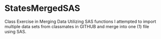 # StatesMergedSAS
Class Exercise in Merging Data Utilizing SAS functions
I attempted to import multiple data sets from classmates in GITHUB and merge into one (1) file using SAS.
